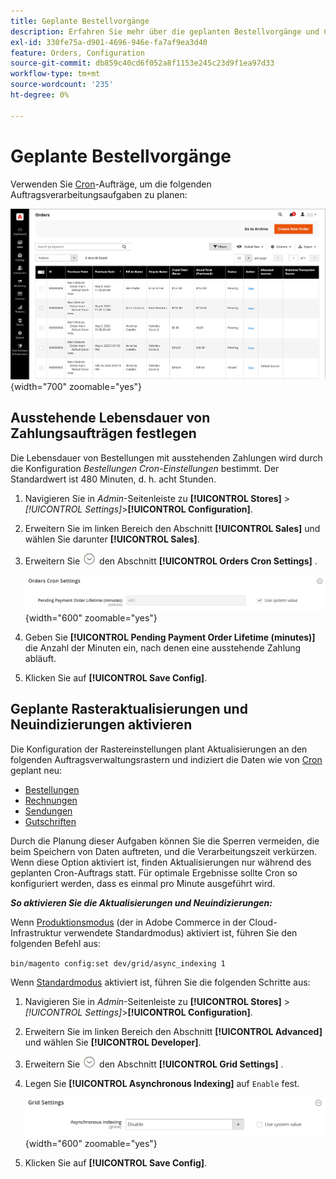 ```yaml
---
title: Geplante Bestellvorgänge
description: Erfahren Sie mehr über die geplanten Bestellvorgänge und Cron-Einstellungen für Bestellungen, die diese Funktion unterstützen.
exl-id: 330fe75a-d901-4696-946e-fa7af9ea3d40
feature: Orders, Configuration
source-git-commit: db859c40cd6f052a8f1153e245c23d9f1ea97d33
workflow-type: tm+mt
source-wordcount: '235'
ht-degree: 0%

---
```


# Geplante Bestellvorgänge

Verwenden Sie [Cron](../systems/cron.md)-Aufträge, um die folgenden Auftragsverarbeitungsaufgaben zu planen:

![Auftragsraster](./assets/orders-grid.png){width="700" zoomable="yes"}

## Ausstehende Lebensdauer von Zahlungsaufträgen festlegen

Die Lebensdauer von Bestellungen mit ausstehenden Zahlungen wird durch die Konfiguration _Bestellungen Cron-Einstellungen_ bestimmt. Der Standardwert ist 480 Minuten, d. h. acht Stunden.

1. Navigieren Sie in _Admin_-Seitenleiste zu **[!UICONTROL Stores]** > _[!UICONTROL Settings]_>**[!UICONTROL Configuration]**.

1. Erweitern Sie im linken Bereich den Abschnitt **[!UICONTROL Sales]** und wählen Sie darunter **[!UICONTROL Sales]**.

1. Erweitern Sie ![Erweiterungsauswahl](../assets/icon-display-expand.png) den Abschnitt **[!UICONTROL Orders Cron Settings]** .

   ![Bestellungen Cron-Einstellungen](../configuration-reference/sales/assets/sales-orders-cron-settings.png){width="600" zoomable="yes"}

1. Geben Sie **[!UICONTROL Pending Payment Order Lifetime (minutes)]** die Anzahl der Minuten ein, nach denen eine ausstehende Zahlung abläuft.

1. Klicken Sie auf **[!UICONTROL Save Config]**.

## Geplante Rasteraktualisierungen und Neuindizierungen aktivieren

Die Konfiguration der Rastereinstellungen plant Aktualisierungen an den folgenden Auftragsverwaltungsrastern und indiziert die Daten wie von [Cron](../systems/cron.md) geplant neu:

- [Bestellungen](orders.md#orders-workspace)
- [Rechnungen](invoices.md)
- [Sendungen](shipments.md)
- [Gutschriften](credit-memos.md)

Durch die Planung dieser Aufgaben können Sie die Sperren vermeiden, die beim Speichern von Daten auftreten, und die Verarbeitungszeit verkürzen. Wenn diese Option aktiviert ist, finden Aktualisierungen nur während des geplanten Cron-Auftrags statt. Für optimale Ergebnisse sollte Cron so konfiguriert werden, dass es einmal pro Minute ausgeführt wird.

**_So aktivieren Sie die Aktualisierungen und Neuindizierungen:_**

Wenn [Produktionsmodus](https://experienceleague.adobe.com/docs/commerce-operations/configuration-guide/setup/application-modes.html?lang=de#production-mode) (der in Adobe Commerce in der Cloud-Infrastruktur verwendete Standardmodus) aktiviert ist, führen Sie den folgenden Befehl aus:

``bin/magento config:set dev/grid/async_indexing 1``

Wenn [Standardmodus](https://experienceleague.adobe.com/docs/commerce-operations/configuration-guide/setup/application-modes.html?lang=de#default-mode) aktiviert ist, führen Sie die folgenden Schritte aus:

1. Navigieren Sie in _Admin_-Seitenleiste zu **[!UICONTROL Stores]** > _[!UICONTROL Settings]_>**[!UICONTROL Configuration]**.

1. Erweitern Sie im linken Bereich den Abschnitt **[!UICONTROL Advanced]** und wählen Sie **[!UICONTROL Developer]**.

1. Erweitern Sie ![Erweiterungsauswahl](../assets/icon-display-expand.png) den Abschnitt **[!UICONTROL Grid Settings]** .

1. Legen Sie **[!UICONTROL Asynchronous Indexing]** auf `Enable` fest.

   ![Rastereinstellungen](../configuration-reference/advanced/assets/developer-grid-settings.png){width="600" zoomable="yes"}

1. Klicken Sie auf **[!UICONTROL Save Config]**.
